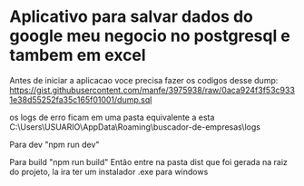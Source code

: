 # Aplicativo para salvar dados do google meu negocio no postgresql e tambem em excel
Antes de iniciar a aplicacao voce precisa fazer os codigos desse dump:
https://gist.githubusercontent.com/manfe/3975938/raw/0aca924f3f53c9331e38d55252fa35c165f01001/dump.sql

os logs de erro ficam em uma pasta equivalente a esta
C:\Users\USUARIO\AppData\Roaming\buscador-de-empresas\logs

Para dev
"npm run dev"

Para build
"npm run build"
Então entre na pasta dist que foi gerada na raiz do projeto, la ira ter um instalador .exe para windows
